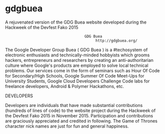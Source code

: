 # gdgbuea
A rejuvenated version of the GDG Buea website developed during the Hackweek of the Devfest Fako 2015

										GDG Buea
      				                         http://gdgbuea.org/
The Google Developer Group Buea ( GDG Buea ) is a #techosystem of electronic enthusiasts and technically-minded hobbyists which grooms hackers, entrepreneurs and researchers by creating an anti-authoritarian culture where Google's products are employed to solve local technical problems. Our services come in the form of seminars such as Hour Of Code for Secondary/High Schools, Google Summer Of Code Meet-Ups for University Students, Google Cloud Developers Challenge Code labs for freelance developers, Android & Polymer Hackathons, etc.

DEVELOPERS

Developers are individuals that have made substantial contributions (hundreds of lines of code) to the website project during the Hackweek of the Devfest Fako 2015 in November 2015. Participation and contributions are graciously appreciated and credited in following. The Game of Thrones character nick names are just for fun and general happiness.
